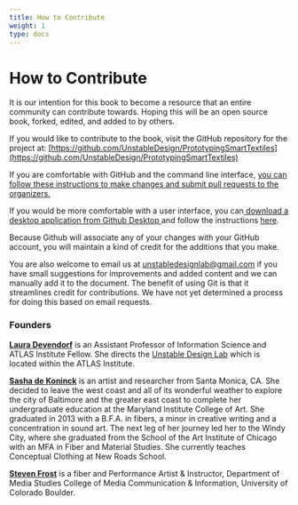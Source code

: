 ```yaml
---
title: How to Contribute
weight: 1
type: docs
---
```


# How to Contribute

It is our intention for this book to become a resource that an entire community can contribute towards. Hoping this will be an open source book, forked, edited, and added to by others. 

If you would like to contribute to the book, visit the GitHub repository for the project at: [https://github.com/UnstableDesign/PrototypingSmartTextiles](https://github.com/UnstableDesign/PrototypingSmartTextiles) 

If you are comfortable with GitHub and the command line interface, [you can follow these instructions to make changes and submit pull requests to the organizers. ](https://www.dataschool.io/how-to-contribute-on-github/)

If you would be more comfortable with a user interface, you can[ download a desktop application from Github Desktop ](https://desktop.github.com/)and follow the instructions [here](https://docs.github.com/en/desktop/contributing-and-collaborating-using-github-desktop). 

Because Github will associate any of your changes with your GitHub account, you will maintain a kind of credit for the additions that you make. 

You are also welcome to email us at unstabledesignlab@gmail.com if you have small suggestions for improvements and added content and we can manually add it to the document. The benefit of using Git is that it streamlines credit for contributions. We have not yet determined a process for doing this based on email requests. 

### **Founders**

[**Laura Devendorf**](http://artfordorks.com/) is an Assistant Professor of Information Science and ATLAS Institute Fellow. She directs the [Unstable Design Lab](https://unstable.design) which is located within the ATLAS Institute.  

[**Sasha de Koninck**](https://studiosdk.net/About-Sasha-de-Koninck) is an artist and researcher from Santa Monica, CA. She decided to leave the west coast and all of its wonderful weather to explore the city of Baltimore and the greater east coast to complete her undergraduate education at the Maryland Institute College of Art. She graduated in 2013 with a B.F.A. in fibers, a minor in creative writing and a concentration in sound art. The next leg of her journey led her to the Windy City, where she graduated from the School of the Art Institute of Chicago with an MFA in Fiber and Material Studies. She currently teaches Conceptual Clothing at New Roads School.

[**Steven Frost**](https://www.stevenfrost.com/) is a fiber and Performance Artist & Instructor, Department of Media Studies College of Media Communication & Information, University of Colorado Boulder.

